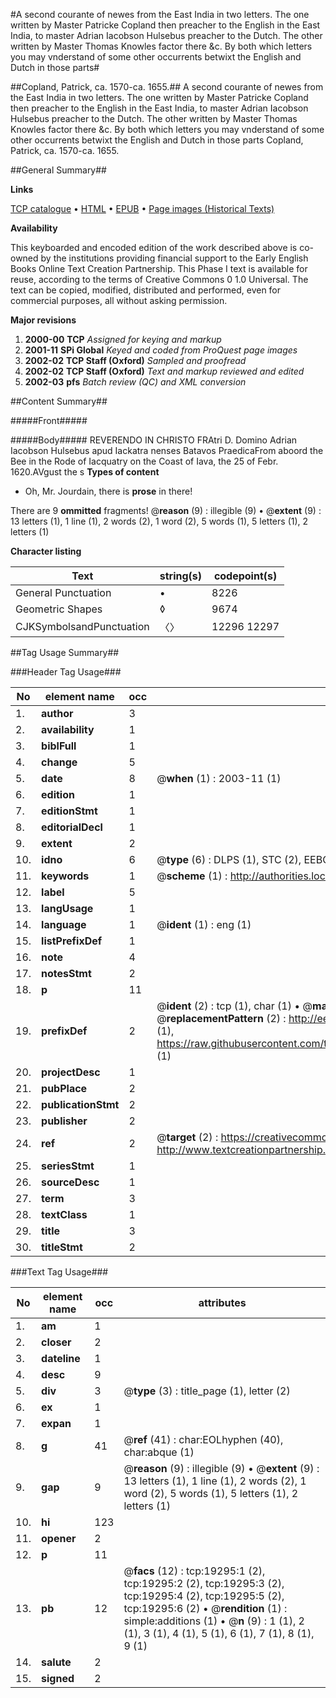 #A second courante of newes from the East India in two letters. The one written by Master Patricke Copland then preacher to the English in the East India, to master Adrian Iacobson Hulsebus preacher to the Dutch. The other written by Master Thomas Knowles factor there &c. By both which letters you may vnderstand of some other occurrents betwixt the English and Dutch in those parts#

##Copland, Patrick, ca. 1570-ca. 1655.##
A second courante of newes from the East India in two letters. The one written by Master Patricke Copland then preacher to the English in the East India, to master Adrian Iacobson Hulsebus preacher to the Dutch. The other written by Master Thomas Knowles factor there &c. By both which letters you may vnderstand of some other occurrents betwixt the English and Dutch in those parts
Copland, Patrick, ca. 1570-ca. 1655.

##General Summary##

**Links**

[TCP catalogue](http://www.ota.ox.ac.uk/tcp/)  • 
[HTML](http://tei.it.ox.ac.uk/tcp/Texts-HTML/free/A67/A67893.html)  • 
[EPUB](http://tei.it.ox.ac.uk/tcp/Texts-EPUB/free/A67/A67893.epub) • 
[Page images (Historical Texts)](https://data.historicaltexts.jisc.ac.uk/view?pubId=eebo-99853895e&pageId=eebo-99853895e-19295-1)

**Availability**

This keyboarded and encoded edition of the
	       work described above is co-owned by the institutions
	       providing financial support to the Early English Books
	       Online Text Creation Partnership. This Phase I text is
	       available for reuse, according to the terms of Creative
	       Commons 0 1.0 Universal. The text can be copied,
	       modified, distributed and performed, even for
	       commercial purposes, all without asking permission.

**Major revisions**

1. __2000-00__ __TCP__ *Assigned for keying and markup*
1. __2001-11__ __SPi Global__ *Keyed and coded from ProQuest page images*
1. __2002-02__ __TCP Staff (Oxford)__ *Sampled and proofread*
1. __2002-02__ __TCP Staff (Oxford)__ *Text and markup reviewed and edited*
1. __2002-03__ __pfs__ *Batch review (QC) and XML conversion*

##Content Summary##

#####Front#####

#####Body#####
REVERENDO IN CHRISTO FRAtri D. Domino Adrian Iacobson Hulsebus apud Iackatra nenses Batavos PraedicaFrom aboord the Bee in the Rode of Iacquatry on the Coast of Iava, the 25 of Febr. 1620.AVgust the s
**Types of content**

  * Oh, Mr. Jourdain, there is **prose** in there!

There are 9 **ommitted** fragments! 
 @__reason__ (9) : illegible (9)  •  @__extent__ (9) : 13 letters (1), 1 line (1), 2 words (2), 1 word (2), 5 words (1), 5 letters (1), 2 letters (1)

**Character listing**


|Text|string(s)|codepoint(s)|
|---|---|---|
|General Punctuation|•|8226|
|Geometric Shapes|◊|9674|
|CJKSymbolsandPunctuation|〈〉|12296 12297|

##Tag Usage Summary##

###Header Tag Usage###

|No|element name|occ|attributes|
|---|---|---|---|
|1.|__author__|3||
|2.|__availability__|1||
|3.|__biblFull__|1||
|4.|__change__|5||
|5.|__date__|8| @__when__ (1) : 2003-11 (1)|
|6.|__edition__|1||
|7.|__editionStmt__|1||
|8.|__editorialDecl__|1||
|9.|__extent__|2||
|10.|__idno__|6| @__type__ (6) : DLPS (1), STC (2), EEBO-CITATION (1), PROQUEST (1), VID (1)|
|11.|__keywords__|1| @__scheme__ (1) : http://authorities.loc.gov/ (1)|
|12.|__label__|5||
|13.|__langUsage__|1||
|14.|__language__|1| @__ident__ (1) : eng (1)|
|15.|__listPrefixDef__|1||
|16.|__note__|4||
|17.|__notesStmt__|2||
|18.|__p__|11||
|19.|__prefixDef__|2| @__ident__ (2) : tcp (1), char (1)  •  @__matchPattern__ (2) : ([0-9\-]+):([0-9IVX]+) (1), (.+) (1)  •  @__replacementPattern__ (2) : http://eebo.chadwyck.com/downloadtiff?vid=$1&page=$2 (1), https://raw.githubusercontent.com/textcreationpartnership/Texts/master/tcpchars.xml#$1 (1)|
|20.|__projectDesc__|1||
|21.|__pubPlace__|2||
|22.|__publicationStmt__|2||
|23.|__publisher__|2||
|24.|__ref__|2| @__target__ (2) : https://creativecommons.org/publicdomain/zero/1.0/ (1), http://www.textcreationpartnership.org/docs/. (1)|
|25.|__seriesStmt__|1||
|26.|__sourceDesc__|1||
|27.|__term__|3||
|28.|__textClass__|1||
|29.|__title__|3||
|30.|__titleStmt__|2||


###Text Tag Usage###

|No|element name|occ|attributes|
|---|---|---|---|
|1.|__am__|1||
|2.|__closer__|2||
|3.|__dateline__|1||
|4.|__desc__|9||
|5.|__div__|3| @__type__ (3) : title_page (1), letter (2)|
|6.|__ex__|1||
|7.|__expan__|1||
|8.|__g__|41| @__ref__ (41) : char:EOLhyphen (40), char:abque (1)|
|9.|__gap__|9| @__reason__ (9) : illegible (9)  •  @__extent__ (9) : 13 letters (1), 1 line (1), 2 words (2), 1 word (2), 5 words (1), 5 letters (1), 2 letters (1)|
|10.|__hi__|123||
|11.|__opener__|2||
|12.|__p__|11||
|13.|__pb__|12| @__facs__ (12) : tcp:19295:1 (2), tcp:19295:2 (2), tcp:19295:3 (2), tcp:19295:4 (2), tcp:19295:5 (2), tcp:19295:6 (2)  •  @__rendition__ (1) : simple:additions (1)  •  @__n__ (9) : 1 (1), 2 (1), 3 (1), 4 (1), 5 (1), 6 (1), 7 (1), 8 (1), 9 (1)|
|14.|__salute__|2||
|15.|__signed__|2||
